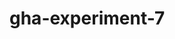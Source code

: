 # gha-experiment-7
   








































 





  



  





















    







  

  







